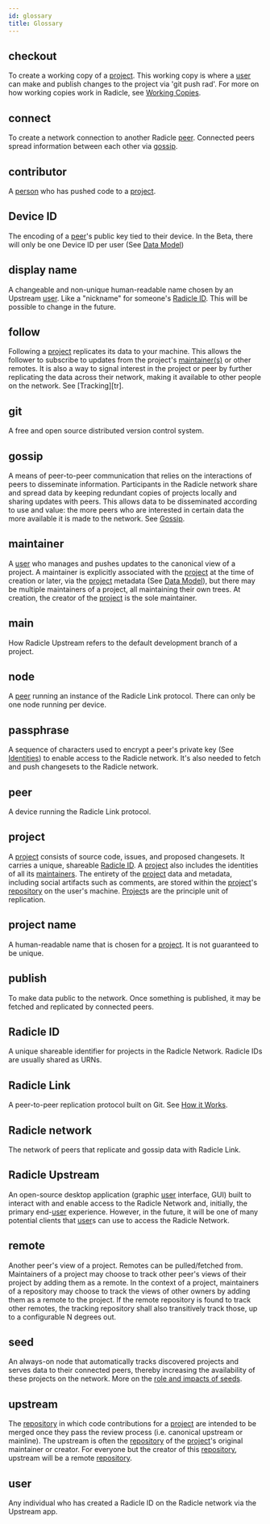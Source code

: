 ```yaml
---
id: glossary
title: Glossary
---
```


## checkout
To create a working copy of a [project][pr]. This working copy is where a
[user][us] can make and publish changes to the project via 'git push rad'.
For more on how working copies work in Radicle, see [Working
Copies][hiw-wc].

## connect
To create a network connection to another Radicle [peer][pe]. Connected peers
spread information between each other via [gossip][gp].

## contributor
A [person][pn] who has pushed code to a [project][pr].

## Device ID
The encoding of a [peer][pr]'s public key tied to their device. In the Beta, there will
only be one Device ID per user (See
[Data Model][hiw-dm])

## display name
A changeable and non-unique human-readable name chosen by an Upstream [user][us]. Like a
"nickname" for someone's [Radicle ID][ri]. This will be possible to change in the
future. 

## follow
Following a [project][pr] replicates its data to your
machine. This allows the follower to subscribe to updates from the project's
[maintainer(s)][ma] or other remotes. It is also a way to signal interest in the
project or peer by further replicating the data across their network, making it
available to other people on the network. See [Tracking][tr].

## git
A free and open source distributed version control system.

## gossip
A means of peer-to-peer communication that relies on the interactions of peers
to disseminate information. Participants in the Radicle network share and spread
data by keeping redundant copies of projects locally and sharing updates with
peers. This allows data to be disseminated according to use and value: the more
peers who are interested in certain data the more available it is
made to the network. See [Gossip][hiw-rm].

## maintainer
A [user][us] who manages and pushes updates to the canonical view of a project. A
maintainer is explicitly associated with the [project][pr] at the time of
creation or later, via the [project][pr] metadata (See [Data
Model][hiw-dm]), but there may be multiple maintainers of a
project, all maintaining their own trees. At creation, the creator of the
[project][pr] is the sole maintainer.

## main
How Radicle Upstream refers to the default development branch of a project.

## node
A [peer][pr] running an instance of the Radicle Link protocol. There can only be one node
running per device.

## passphrase
A sequence of characters used to encrypt a peer's private key (See
[Identities][hiw-id]) to enable access to the Radicle
network. It's also needed to fetch and push
changesets to the Radicle network. 

## peer
A device running the Radicle Link protocol.

## project
A [project][pr] consists of source code, issues, and proposed changesets. It
carries a unique, shareable [Radicle ID][ri]. A [project][pr] also
includes the identities of all its [maintainers][ma]. The entirety of
the [project][pr] data and metadata, including social artifacts such as
comments, are stored within the [project][pr]'s [repository][re] on the user's machine. [Project][pr]s
are the principle unit of replication.

## project name
A human-readable name that is chosen for a [project][pr]. It is not
guaranteed to be unique.

## publish
To make data public to the network. Once something is published, it may be
fetched and replicated by connected peers.

## Radicle ID
A unique shareable identifier for projects in the Radicle Network. Radicle IDs are usually shared as URNs.

## Radicle Link
A peer-to-peer replication protocol built on Git. See [How it
Works][hiw].

## Radicle network
The network of peers that replicate and gossip data with Radicle Link.

## Radicle Upstream
An open-source desktop application (graphic [user][us] interface, GUI) built to interact with
and enable access to the Radicle Network and, initially, the primary
end-[user][us] experience. However, in the future, it will be one of many potential clients
that [user][us]s can use to access the Radicle Network.

## remote
Another peer's view of a project. Remotes can be pulled/fetched from.
Maintainers of a project may choose to track other peer's views of their project
by adding them as a remote. In the context of a project, maintainers of a
repository may choose to track the views of other owners by adding them as a remote to the project. If the
remote repository is found to track other remotes, the tracking repository shall
also transitively track those, up to a configurable N degrees out.

## seed
An always-on node that automatically tracks discovered projects and serves data to
their connected peers, thereby increasing the availability of these
projects on the network. More on the [role and impacts of seeds][rl].

## upstream
The [repository][re] in which code contributions for a [project][pr] are
intended to be merged once they pass the review process (i.e. canonical upstream
or mainline). The upstream is often the [repository][re] of the [project][pr]'s
original maintainer or creator. For everyone but the creator of this
[repository][re], upstream will be a remote [repository][re].

## user
Any individual who has created a Radicle ID on the Radicle network via the
Upstream app.


[br]: #branch
[gp]: #gossip
[ma]: #maintainer
[pe]: #peer
[pn]: #person
[pr]: #project
[re]: #repository
[ri]: #radicle-id
[us]: #user

[hiw]: how-it-works.md
[hiw-dm]: how-it-works.md/#data-model
[hiw-id]: how-it-works.md/#identities
[hiw-rm]: how-it-works.md/#replication-model
[hiw-tr]: how-it-works.md/#tracking
[hiw-wc]: how-it-works.md/#working-copies

[rl]: https://radicle.xyz/radicle-link.html

